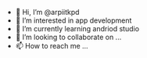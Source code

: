 - 👋 Hi, I’m @arpiitkpd
- 👀 I’m interested in app development
- 🌱 I’m currently learning andriod studio
- 💞️ I’m looking to collaborate on ...
- 📫 How to reach me ...

<!---
arpiitkpd/arpiitkpd is a ✨ special ✨ repository because its `README.md` (this file) appears on your GitHub profile.
You can click the Preview link to take a look at your changes.
--->
